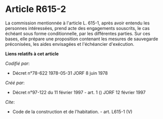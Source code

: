 # Article R615-2

La commission mentionnée à l'article L. 615-1, après avoir entendu les personnes intéressées, prend acte des engagements
souscrits, le cas échéant sous forme conditionnelle, par les différentes parties. Sur ces bases, elle prépare une proposition
contenant les mesures de sauvegarde préconisées, les aides envisagées et l'échéancier d'exécution.

**Liens relatifs à cet article**

_Codifié par_:

  - Décret n°78-622 1978-05-31 JORF 8 juin 1978

_Créé par_:

  - Décret n°97-122 du 11 février 1997 - art. 1 () JORF 12 février 1997

_Cite_:

  - Code de la construction et de l'habitation. - art. L615-1 (V)
